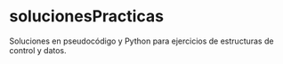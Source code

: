 # solucionesPracticas
Soluciones en pseudocódigo y Python para ejercicios de estructuras de control y datos.

